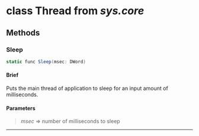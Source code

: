 # class Thread from *sys.core*

## Methods

### Sleep

```C#
static func Sleep(msec: DWord)
```

#### Brief
Puts the main thread of application to sleep for an input amount of milliseconds.

#### Parameters
> *msec* => number of milliseconds to sleep  
***

